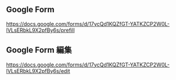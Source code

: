 ## Google Form

https://docs.google.com/forms/d/17ycQd1KQZfGT-YATKZCP2W0L-lVLsERbkL9X2pfBy6s/prefill

## Google Form 編集

https://docs.google.com/forms/d/17ycQd1KQZfGT-YATKZCP2W0L-lVLsERbkL9X2pfBy6s/edit
